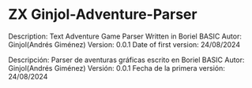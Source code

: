 # ZX Ginjol-Adventure-Parser

Description: Text Adventure Game Parser Written in Boriel BASIC
Autor: Ginjol(Andrés Giménez)
Version: 0.0.1
Date of first version: 24/08/2024

Descripción: Parser de aventuras gráficas escrito en Boriel BASIC
Autor: Ginjol(Andrés Giménez)
Versión: 0.0.1
Fecha de la primera versión: 24/08/2024
